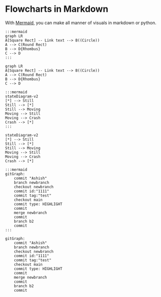 # Flowcharts in Markdown
With [Mermaid](https://github.com/mermaid-js/mermaid-cli), you can make all manner of visuals in markdown or python.
```
:::mermaid
graph LR
A[Square Rect] -- Link text --> B((Circle))
A --> C(Round Rect)
B --> D{Rhombus}
C --> D
:::
```
```mermaid
graph LR
A[Square Rect] -- Link text --> B((Circle))
A --> C(Round Rect)
B --> D{Rhombus}
C --> D
```

```
:::mermaid
stateDiagram-v2
[*] --> Still
Still --> [*]
Still --> Moving
Moving --> Still
Moving --> Crash
Crash --> [*]
:::
```
```mermaid
stateDiagram-v2
[*] --> Still
Still --> [*]
Still --> Moving
Moving --> Still
Moving --> Crash
Crash --> [*]
```

```
:::mermaid
gitGraph:
    commit "Ashish"
    branch newbranch
    checkout newbranch
    commit id:"1111"
    commit tag:"test"
    checkout main
    commit type: HIGHLIGHT
    commit
    merge newbranch
    commit
    branch b2
    commit
:::
```
```mermaid
gitGraph:
    commit "Ashish"
    branch newbranch
    checkout newbranch
    commit id:"1111"
    commit tag:"test"
    checkout main
    commit type: HIGHLIGHT
    commit
    merge newbranch
    commit
    branch b2
    commit
```